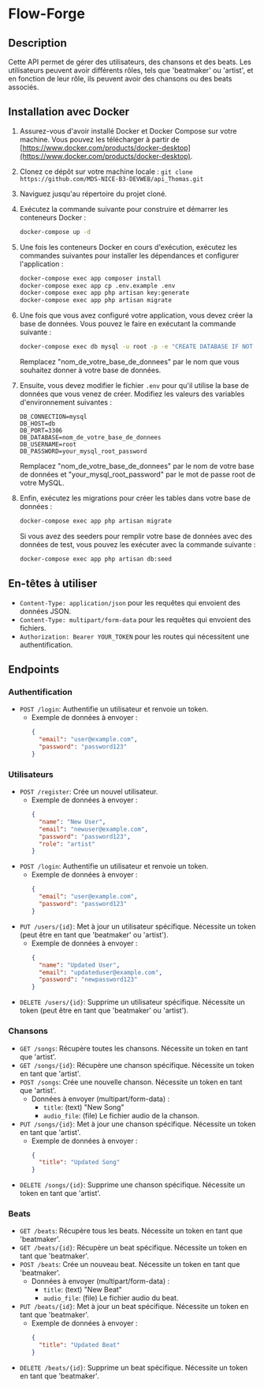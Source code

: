 # Flow-Forge

## Description

Cette API permet de gérer des utilisateurs, des chansons et des beats. Les utilisateurs peuvent avoir différents rôles, tels que 'beatmaker' ou 'artist', et en fonction de leur rôle, ils peuvent avoir des chansons ou des beats associés.

## Installation avec Docker

1. Assurez-vous d'avoir installé Docker et Docker Compose sur votre machine. Vous pouvez les télécharger à partir de [https://www.docker.com/products/docker-desktop](https://www.docker.com/products/docker-desktop).

2. Clonez ce dépôt sur votre machine locale : `git clone https://github.com/MDS-NICE-B3-DEVWEB/api_Thomas.git`

3. Naviguez jusqu'au répertoire du projet cloné.

4. Exécutez la commande suivante pour construire et démarrer les conteneurs Docker :

    ```bash
    docker-compose up -d
    ```

5. Une fois les conteneurs Docker en cours d'exécution, exécutez les commandes suivantes pour installer les dépendances et configurer l'application :

    ```bash
    docker-compose exec app composer install
    docker-compose exec app cp .env.example .env
    docker-compose exec app php artisan key:generate
    docker-compose exec app php artisan migrate
    ```
6. Une fois que vous avez configuré votre application, vous devez créer la base de données. Vous pouvez le faire en exécutant la commande suivante :

    ```bash
    docker-compose exec db mysql -u root -p -e "CREATE DATABASE IF NOT EXISTS nom_de_votre_base_de_donnees;"
    ```

    Remplacez "nom_de_votre_base_de_donnees" par le nom que vous souhaitez donner à votre base de données.

7. Ensuite, vous devez modifier le fichier `.env` pour qu'il utilise la base de données que vous venez de créer. Modifiez les valeurs des variables d'environnement suivantes :

    ```env
    DB_CONNECTION=mysql
    DB_HOST=db
    DB_PORT=3306
    DB_DATABASE=nom_de_votre_base_de_donnees
    DB_USERNAME=root
    DB_PASSWORD=your_mysql_root_password
    ```

    Remplacez "nom_de_votre_base_de_donnees" par le nom de votre base de données et "your_mysql_root_password" par le mot de passe root de votre MySQL.

8. Enfin, exécutez les migrations pour créer les tables dans votre base de données :

    ```bash
    docker-compose exec app php artisan migrate
    ```

    Si vous avez des seeders pour remplir votre base de données avec des données de test, vous pouvez les exécuter avec la commande suivante :

    ```bash
    docker-compose exec app php artisan db:seed
    ```

## En-têtes à utiliser

- `Content-Type: application/json` pour les requêtes qui envoient des données JSON.
- `Content-Type: multipart/form-data` pour les requêtes qui envoient des fichiers.
- `Authorization: Bearer YOUR_TOKEN` pour les routes qui nécessitent une authentification.


## Endpoints

### Authentification

- `POST /login`: Authentifie un utilisateur et renvoie un token.
  - Exemple de données à envoyer : 
    ```json
    {
      "email": "user@example.com",
      "password": "password123"
    }
    ```

### Utilisateurs

- `POST /register`: Crée un nouvel utilisateur.
  - Exemple de données à envoyer : 
    ```json
    {
      "name": "New User",
      "email": "newuser@example.com",
      "password": "password123",
      "role": "artist"
    }
    ```
- `POST /login`: Authentifie un utilisateur et renvoie un token.
  - Exemple de données à envoyer : 
    ```json
    {
      "email": "user@example.com",
      "password": "password123"
    }
    ```
- `PUT /users/{id}`: Met à jour un utilisateur spécifique. Nécessite un token (peut être en tant que 'beatmaker' ou 'artist').
  - Exemple de données à envoyer : 
    ```json
    {
      "name": "Updated User",
      "email": "updateduser@example.com",
      "password": "newpassword123"
    }
    ```
- `DELETE /users/{id}`: Supprime un utilisateur spécifique. Nécessite un token (peut être en tant que 'beatmaker' ou 'artist').

### Chansons

- `GET /songs`: Récupère toutes les chansons. Nécessite un token en tant que 'artist'.
- `GET /songs/{id}`: Récupère une chanson spécifique. Nécessite un token en tant que 'artist'.
- `POST /songs`: Crée une nouvelle chanson. Nécessite un token en tant que 'artist'.
  - Données à envoyer (multipart/form-data) : 
    - `title`: (text) "New Song"
    - `audio_file`: (file) Le fichier audio de la chanson.
- `PUT /songs/{id}`: Met à jour une chanson spécifique. Nécessite un token en tant que 'artist'.
  - Exemple de données à envoyer : 
    ```json
    {
      "title": "Updated Song"
    }
    ```
- `DELETE /songs/{id}`: Supprime une chanson spécifique. Nécessite un token en tant que 'artist'.

### Beats

- `GET /beats`: Récupère tous les beats. Nécessite un token en tant que 'beatmaker'.
- `GET /beats/{id}`: Récupère un beat spécifique. Nécessite un token en tant que 'beatmaker'.
- `POST /beats`: Crée un nouveau beat. Nécessite un token en tant que 'beatmaker'.
  - Données à envoyer (multipart/form-data) : 
    - `title`: (text) "New Beat"
    - `audio_file`: (file) Le fichier audio du beat.
- `PUT /beats/{id}`: Met à jour un beat spécifique. Nécessite un token en tant que 'beatmaker'.
  - Exemple de données à envoyer : 
    ```json
    {
      "title": "Updated Beat"
    }
    ```
- `DELETE /beats/{id}`: Supprime un beat spécifique. Nécessite un token en tant que 'beatmaker'.